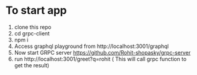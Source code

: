 # To start app

1) clone this repo
2) cd grpc-client
3) npm i 
4) Access graphql playground from http://localhost:3001/graphql
5) Now start GRPC server https://github.com/Rohit-shopasky/grpc-server
6) run http://localhost:3001/greet?q=rohit ( This will call grpc function to get the result)

